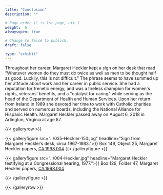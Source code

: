 ```yaml
---
title: "Conclusion"
description: ""

# Page order (1 is 1st page, etc.)
weight:  6
alwaysopen: true

# Change to false to publish.
draft: false

type: "exhibit"
---
```




Throughout her career, Margaret Heckler kept a sign on her desk that read "Whatever women do they must do twice as well as men to be thought half as good. Luckily, this is not difficult." The phrase seems to have summed up her attitude about work and her career in public service. She had a reputation for frenetic energy, and was a tireless champion for women's rights, veterans' benefits, and a "catalyst for caring" while serving as the head of the Department of Health and Human Services. Upon her return from Ireland in 1989 she devoted her time to work with Catholic charities and served on numerous boards, including the National Alliance for Hispanic Health. Margaret Heckler passed away on August 6, 2018 in Arlington, Virginia at age 87.



{{< galleryrow >}}

{{< galleryfigure src="../035-Heckler-150.jpg"
           headline="Sign from Margaret Heckler’s desk, circa 1967-1983.">}} Box 149, Object 25, Margaret Heckler papers, [CA.1998.004](https://bc-primo.hosted.exlibrisgroup.com/permalink/f/l6ucgu/ALMA-BC21361016800001021)
{{< /galleryfigure >}}

{{< galleryfigure src="../004-Heckler.jpg"
           headline="Margaret Heckler testifying at a Congressional hearing, 1977.">}} Box 129, Folder 47, Margaret Heckler papers, [CA.1998.004](https://bc-primo.hosted.exlibrisgroup.com/permalink/f/l6ucgu/ALMA-BC21361016800001021)

{{< /galleryfigure >}}

{{< /galleryrow >}}
